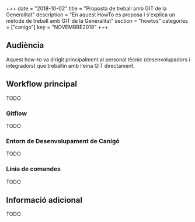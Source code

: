 +++
date = "2018-10-02"
title = "Proposta de treball amb GIT de la Generalitat"
description = "En aquest HowTo es proposa i s'explica un mètode de treball amb GIT de la Generalitat"
section = "howtos"
categories = ["canigo"]
key = "NOVEMBRE2018"
+++

## Audiència

Aquest how-to va dirigit principalment al personal tècnic (desenvolupadors i integradors) que treballin amb l'eina GIT directament.

## Workflow principal

TODO

### Gitflow

TODO

### Entorn de Desenvolupament de Canigó

TODO

### Línia de comandes

TODO

## Informació adicional

TODO

